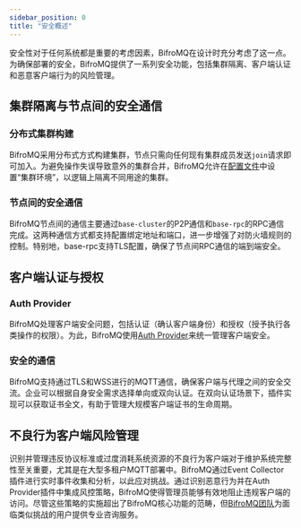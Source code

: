 ```yaml
---
sidebar_position: 0 
title: "安全概述"
---
```


安全性对于任何系统都是重要的考虑因素，BifroMQ在设计时充分考虑了这一点。为确保部署的安全，BifroMQ提供了一系列安全功能，包括集群隔离、客户端认证和恶意客户端行为的风险管理。

## 集群隔离与节点间的安全通信

### 分布式集群构建
BifroMQ采用分布式方式构建集群，节点只需向任何现有集群成员发送`join`请求即可加入。为避免操作失误导致意外的集群合并，BifroMQ允许在[配置文件](../01_configuration/1_config_file_manual.md)中设置“集群环境”，以逻辑上隔离不同用途的集群。

### 节点间的安全通信
BifroMQ节点间的通信主要通过`base-cluster`的P2P通信和`base-rpc`的RPC通信完成。这两种通信方式都支持配置绑定地址和端口，进一步增强了对防火墙规则的控制。特别地，base-rpc支持TLS配置，确保了节点间RPC通信的端到端安全。

## 客户端认证与授权

### Auth Provider
BifroMQ处理客户端安全问题，包括认证（确认客户端身份）和授权（授予执行各类操作的权限）。为此，BifroMQ使用[Auth Provider](../../06_plugin/1_auth_provider.md)来统一管理客户端安全。

### 安全的通信
BifroMQ支持通过TLS和WSS进行的MQTT通信，确保客户端与代理之间的安全交流。企业可以根据自身安全需求选择单向或双向认证。在双向认证场景下，插件实现可以获取证书全文，有助于管理大规模客户端证书的生命周期。

## 不良行为客户端风险管理
识别并管理违反协议标准或过度消耗系统资源的不良行为客户端对于维护系统完整性至关重要，尤其是在大型多租户MQTT部署中。BifroMQ通过Event Collector插件进行实时事件收集和分析，以此应对挑战。通过识别恶意行为并在Auth Provider插件中集成风控策略，BifroMQ使得管理员能够有效地阻止违规客户端的访问。尽管这些策略的实施超出了BifroMQ核心功能的范畴，但[BifroMQ团队](mailto:hello@bifromq.io)为面临类似挑战的用户提供专业咨询服务。